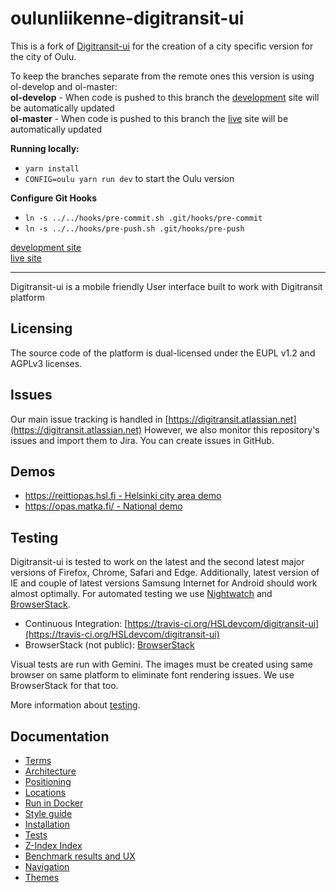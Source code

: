 # oulunliikenne-digitransit-ui

This is a fork of [Digitransit-ui](https://github.com/HSLdevcom/digitransit-ui) for the creation of a city specific version for the city of Oulu.

To keep the branches separate from the remote ones this version is using ol-develop and ol-master:  
**ol-develop** - When code is pushed to this branch the [development](https://next-dev.oulunliikenne.fi/) site will be automatically updated  
**ol-master** - When code is pushed to this branch the [live](https://www.oulunliikenne.fi/) site will be automatically updated

**Running locally:**
- `yarn install`
- `CONFIG=oulu yarn run dev` to start the Oulu version

**Configure Git Hooks**
- `ln -s ../../hooks/pre-commit.sh .git/hooks/pre-commit`
- `ln -s ../../hooks/pre-push.sh .git/hooks/pre-push` 

[development site](https://next-dev.oulunliikenne.fi/)  
[live site](https://www.oulunliikenne.fi/)

---

Digitransit-ui is a mobile friendly User interface built to work with Digitransit platform

## Licensing
The source code of the platform is dual-licensed under the EUPL v1.2 and AGPLv3 licenses.

## Issues
Our main issue tracking is handled in [https://digitransit.atlassian.net](https://digitransit.atlassian.net)
However, we also monitor this repository's issues and import them to Jira. You can create issues in GitHub.

## Demos
* [https://reittiopas.hsl.fi - Helsinki city area demo](https://reittiopas.hsl.fi/)
* [https://opas.matka.fi/ - National demo](https://opas.matka.fi/)

## Testing

Digitransit-ui is tested to work on the latest and the second latest major versions of Firefox, Chrome, Safari and Edge. Additionally, latest version of IE and couple of latest versions Samsung Internet for Android should work almost optimally. For automated testing we use [Nightwatch](http://nightwatchjs.org/) and [BrowserStack](http://browserstack.com/).
- Continuous Integration: [https://travis-ci.org/HSLdevcom/digitransit-ui](https://travis-ci.org/HSLdevcom/digitransit-ui)
- BrowserStack (not public): [BrowserStack](http://www.browserstack.com/)

Visual tests are run with Gemini. The images must be created using same browser on same platform to eliminate font rendering issues. We use BrowserStack for that too.

More information about [testing](docs/Tests.md).

## Documentation
* [Terms](docs/Terms.md)
* [Architecture](docs/Architecture.md)
* [Positioning](docs/Position.md)
* [Locations](docs/Location.md)
* [Run in Docker](docs/Docker.md)
* [Style guide](http://beta.digitransit.fi/styleguide)
* [Installation](docs/Installation.md)
* [Tests](docs/Tests.md)
* [Z-Index Index](docs/ZIndex.md)
* [Benchmark results and UX](docs/JSBenchmark.md)
* [Navigation](docs/Navigation.md)
* [Themes](docs/Themes.md)
